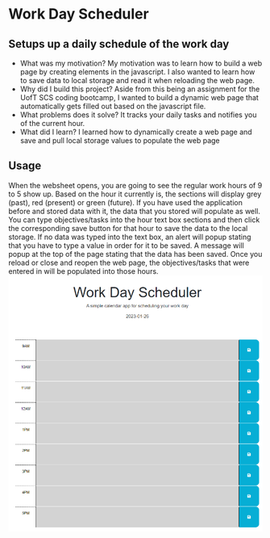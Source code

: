 # Work Day Scheduler

## Setups up a daily schedule of the work day

- What was my motivation?
    My motivation was to learn how to build a web page by creating elements in the javascript. I also wanted to learn how to save data to local storage and read it when reloading the web page.
- Why did I build this project?
    Aside from this being an assignment for the UofT SCS coding bootcamp, I wanted to build a dynamic web page that automatically gets filled out based on the javascript file.
- What problems does it solve?
    It tracks your daily tasks and notifies you of the current hour.
- What did I learn?
    I learned how to dynamically create a web page and save and pull local storage values to populate the web page

## Usage
When the websheet opens, you are going to see the regular work hours of 9 to 5 show up. Based on the hour it currently is, the sections will display grey (past), red (present) or green (future). If you have used the application before and stored data with it, the data that you stored will populate as well. You can type objectives/tasks into the hour text box sections and then click the corresponding save button for that hour to save the data to the local storage. If no data was typed into the text box, an alert will popup stating that you have to type a value in order for it to be saved. A message will popup at the top of the page stating that the data has been saved. Once you reload or close and reopen the web page, the objectives/tasks that were entered in will be populated into those hours.
![Web Page Overview](./assets/images/Overview.png?raw=true "Web Page Overview")
